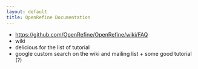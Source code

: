 ```yaml
---
layout: default
title: OpenRefine Documentation
---
```


* https://github.com/OpenRefine/OpenRefine/wiki/FAQ
* wiki
* delicious for the list of tutorial
* google custom search on the wiki and mailing list + some good tutorial (?)